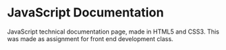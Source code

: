 # JavaScript Documentation

JavaScript technical documentation page, made in HTML5 and CSS3. This was made as assignment for front end development class.
